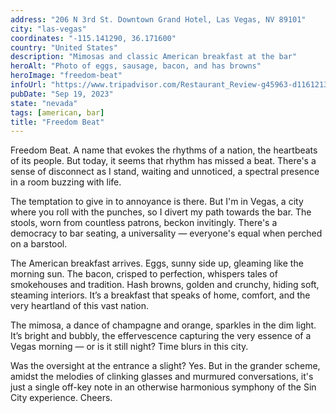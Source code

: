 ```yaml
---
address: "206 N 3rd St. Downtown Grand Hotel, Las Vegas, NV 89101"
city: "las-vegas"
coordinates: "-115.141290, 36.171600"
country: "United States"
description: "Mimosas and classic American breakfast at the bar"
heroAlt: "Photo of eggs, sausage, bacon, and has browns"
heroImage: "freedom-beat"
infoUrl: "https://www.tripadvisor.com/Restaurant_Review-g45963-d11612135-Reviews-Freedom_Beat-Las_Vegas_Nevada.html"
pubDate: "Sep 19, 2023"
state: "nevada"
tags: [american, bar]
title: "Freedom Beat"
---
```


Freedom Beat. A name that evokes the rhythms of a nation, the heartbeats of its people. But today, it seems that rhythm has missed a beat. There's a sense of disconnect as I stand, waiting and unnoticed, a spectral presence in a room buzzing with life.

The temptation to give in to annoyance is there. But I'm in Vegas, a city where you roll with the punches, so I divert my path towards the bar. The stools, worn from countless patrons, beckon invitingly. There's a democracy to bar seating, a universality — everyone's equal when perched on a barstool.

The American breakfast arrives. Eggs, sunny side up, gleaming like the morning sun. The bacon, crisped to perfection, whispers tales of smokehouses and tradition. Hash browns, golden and crunchy, hiding soft, steaming interiors. It’s a breakfast that speaks of home, comfort, and the very heartland of this vast nation.

The mimosa, a dance of champagne and orange, sparkles in the dim light. It’s bright and bubbly, the effervescence capturing the very essence of a Vegas morning — or is it still night? Time blurs in this city.

Was the oversight at the entrance a slight? Yes. But in the grander scheme, amidst the melodies of clinking glasses and murmured conversations, it's just a single off-key note in an otherwise harmonious symphony of the Sin City experience. Cheers.
